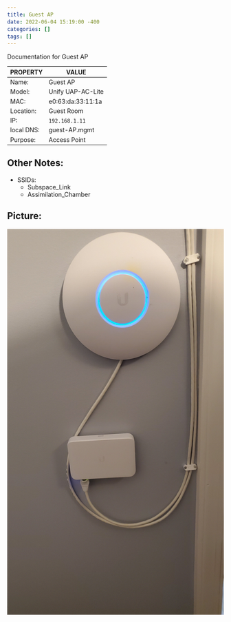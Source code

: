 ```yaml
---
title: Guest AP
date: 2022-06-04 15:19:00 -400
categories: []
tags: []
---
```


Documentation for Guest AP

| PROPERTY   | VALUE             |
| ---------- | ----------------- |
| Name:      | Guest AP          |
| Model:     | Unify UAP-AC-Lite |
| MAC:       | e0:63:da:33:11:1a |
| Location:  | Guest Room        |
| IP:        | `192.168.1.11`    |
| local DNS: | guest-AP.mgmt     |
| Purpose:   | Access Point      |

## Other Notes:

- SSIDs:
  - Subspace_Link
  - Assimilation_Chamber

## Picture:

![guest AP SW](/assets/guest_AP_SW.jpg)
